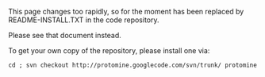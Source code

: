 This page changes too rapidly, so for the moment has been replaced by README-INSTALL.TXT in the code repository.

Please see that document instead.

To get your own copy of the repository, please install one via:

` cd ; svn checkout http://protomine.googlecode.com/svn/trunk/ protomine `